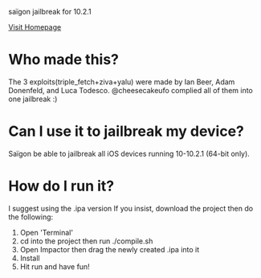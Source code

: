 saïgon jailbreak for 10.2.1

[Visit Homepage](iabem97.github.io/saigon_website)

# Who made this?
The 3 exploits(triple_fetch+ziva+yalu) were made by Ian Beer, Adam Donenfeld, and Luca Todesco.
@cheesecakeufo complied all of them into one jailbreak :)

# Can I use it to jailbreak my device?
Saïgon be able to jailbreak all iOS devices running 10-10.2.1 (64-bit only).

# How do I run it?
I suggest using the .ipa version
If you insist, download the project then do the following:
1. Open 'Terminal'
2. cd into the project then run ./compile.sh
3. Open Impactor then drag the newly created .ipa into it
4. Install
4. Hit run and have fun! 
